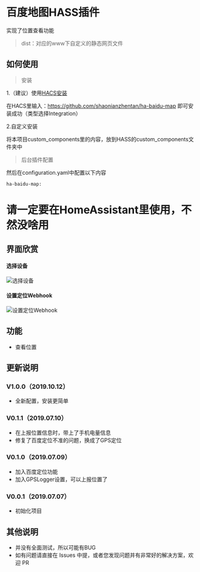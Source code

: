 # 百度地图HASS插件

实现了位置查看功能

> dist：对应的www下自定义的静态网页文件

## 如何使用

> 安装

1.（建议）使用[HACS安装](https://github.com/custom-components/hacs)

在HACS里输入：https://github.com/shaonianzhentan/ha-baidu-map 即可安装成功（类型选择Integration）

2.自定义安装

将本项目custom_components里的内容，放到HASS的custom_components文件夹中

> 后台插件配置

然后在configuration.yaml中配置以下内容
```
ha-baidu-map:

```

# 请一定要在HomeAssistant里使用，不然没啥用

## 界面欣赏

#### 选择设备
![选择设备](https://raw.githubusercontent.com/shaonianzhentan/lovelace-baidu-map/master/screenshots/1.png)

#### 设置定位Webhook
![设置定位Webhook](https://raw.githubusercontent.com/shaonianzhentan/lovelace-baidu-map/master/screenshots/2.png)


## 功能

- 查看位置

## 更新说明

### V1.0.0（2019.10.12）
- 全新配置，安装更简单

### V0.1.1（2019.07.10）
- 在上报位置信息时，带上了手机电量信息
- 修复了百度定位不准的问题，换成了GPS定位

### V0.1.0（2019.07.09）
- 加入百度定位功能
- 加入GPSLogger设置，可以上报位置了

### V0.0.1（2019.07.07）
- 初始化项目

## 其他说明

- 并没有全面测试，所以可能有BUG
- 如有问题请直接在 Issues 中提，或者您发现问题并有非常好的解决方案，欢迎 PR
